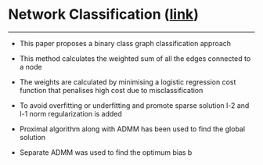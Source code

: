 # Network Classification ([link](https://arxiv.org/abs/1701.08140))
----
* This paper proposes a binary class graph classification approach

* This method calculates the weighted sum of all the edges connected to a node 

* The weights are calculated by minimising a logistic regression cost function that penalises high cost due to misclassification

* To avoid overfitting or underfitting and promote sparse solution l-2 and l-1 norm regularization is added
* Proximal algorithm along with ADMM has been used to find the global solution
* Separate ADMM was used to find the optimum bias b